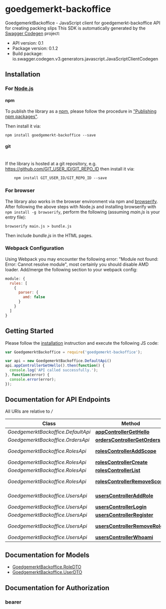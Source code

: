 # goedgemerkt-backoffice

GoedgemerktBackoffice - JavaScript client for goedgemerkt-backoffice
API for creating packing slips
This SDK is automatically generated by the [Swagger Codegen](https://github.com/swagger-api/swagger-codegen) project:

- API version: 0.1
- Package version: 0.1.2
- Build package: io.swagger.codegen.v3.generators.javascript.JavaScriptClientCodegen

## Installation

### For [Node.js](https://nodejs.org/)

#### npm

To publish the library as a [npm](https://www.npmjs.com/),
please follow the procedure in ["Publishing npm packages"](https://docs.npmjs.com/getting-started/publishing-npm-packages).

Then install it via:

```shell
npm install goedgemerkt-backoffice --save
```

#### git
#
If the library is hosted at a git repository, e.g.
https://github.com/GIT_USER_ID/GIT_REPO_ID
then install it via:

```shell
    npm install GIT_USER_ID/GIT_REPO_ID --save
```

### For browser

The library also works in the browser environment via npm and [browserify](http://browserify.org/). After following
the above steps with Node.js and installing browserify with `npm install -g browserify`,
perform the following (assuming *main.js* is your entry file):

```shell
browserify main.js > bundle.js
```

Then include *bundle.js* in the HTML pages.

### Webpack Configuration

Using Webpack you may encounter the following error: "Module not found: Error:
Cannot resolve module", most certainly you should disable AMD loader. Add/merge
the following section to your webpack config:

```javascript
module: {
  rules: [
    {
      parser: {
        amd: false
      }
    }
  ]
}
```

## Getting Started

Please follow the [installation](#installation) instruction and execute the following JS code:

```javascript
var GoedgemerktBackoffice = require('goedgemerkt-backoffice');

var api = new GoedgemerktBackoffice.DefaultApi()
api.appControllerGetHello().then(function() {
  console.log('API called successfully.');
}, function(error) {
  console.error(error);
});

```

## Documentation for API Endpoints

All URIs are relative to */*

Class | Method | HTTP request | Description
------------ | ------------- | ------------- | -------------
*GoedgemerktBackoffice.DefaultApi* | [**appControllerGetHello**](docs/DefaultApi.md#appControllerGetHello) | **GET** / | 
*GoedgemerktBackoffice.OrdersApi* | [**ordersControllerGetOrders**](docs/OrdersApi.md#ordersControllerGetOrders) | **GET** /orders | 
*GoedgemerktBackoffice.RolesApi* | [**rolesControllerAddScope**](docs/RolesApi.md#rolesControllerAddScope) | **PATCH** /roles/scopes/add | 
*GoedgemerktBackoffice.RolesApi* | [**rolesControllerCreate**](docs/RolesApi.md#rolesControllerCreate) | **POST** /roles | 
*GoedgemerktBackoffice.RolesApi* | [**rolesControllerList**](docs/RolesApi.md#rolesControllerList) | **GET** /roles | 
*GoedgemerktBackoffice.RolesApi* | [**rolesControllerRemoveScope**](docs/RolesApi.md#rolesControllerRemoveScope) | **PATCH** /roles/scopes/remove | 
*GoedgemerktBackoffice.UsersApi* | [**usersControllerAddRole**](docs/UsersApi.md#usersControllerAddRole) | **PATCH** /users/{id}/roles/{role} | 
*GoedgemerktBackoffice.UsersApi* | [**usersControllerLogin**](docs/UsersApi.md#usersControllerLogin) | **POST** /users/login | 
*GoedgemerktBackoffice.UsersApi* | [**usersControllerRegister**](docs/UsersApi.md#usersControllerRegister) | **POST** /users/register | 
*GoedgemerktBackoffice.UsersApi* | [**usersControllerRemoveRole**](docs/UsersApi.md#usersControllerRemoveRole) | **DELETE** /users/{id}/roles/{role} | 
*GoedgemerktBackoffice.UsersApi* | [**usersControllerWhoami**](docs/UsersApi.md#usersControllerWhoami) | **GET** /users/whoami | 

## Documentation for Models

 - [GoedgemerktBackoffice.RoleDTO](docs/RoleDTO.md)
 - [GoedgemerktBackoffice.UserDTO](docs/UserDTO.md)

## Documentation for Authorization


### bearer


